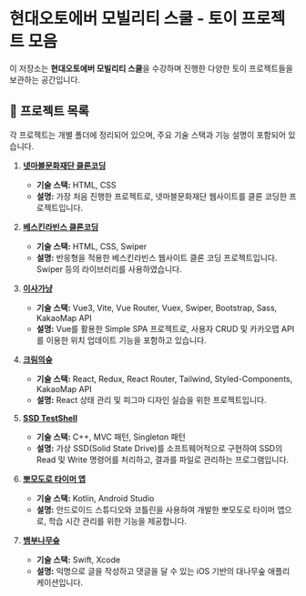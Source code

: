 # 현대오토에버 모빌리티 스쿨 - 토이 프로젝트 모음

이 저장소는 **현대오토에버 모빌리티 스쿨**을 수강하며 진행한 다양한 토이 프로젝트들을 보관하는 공간입니다.
## 📌 프로젝트 목록
각 프로젝트는 개별 폴더에 정리되어 있으며, 주요 기술 스택과 기능 설명이 포함되어 있습니다.

1. [**넷마블문화재단 클론코딩**](https://github.com/Hyundai-AutoEver-Mobility-SW/html-clone)  
   - **기술 스택:** HTML, CSS  
   - **설명:** 가장 처음 진행한 프로젝트로, 넷마블문화재단 웹사이트를 클론 코딩한 프로젝트입니다.

2. [**베스킨라빈스 클론코딩**](https://github.com/Hyundai-AutoEver-Mobility-SW/Baskin-Robbins-Clone)  
   - **기술 스택:** HTML, CSS, Swiper  
   - **설명:** 반응형을 적용한 베스킨라빈스 웹사이트 클론 코딩 프로젝트입니다. Swiper 등의 라이브러리를 사용하였습니다.

3. [**이사가냥**](https://github.com/Hyundai-AutoEver-Mobility-SW/Isaganyang)  
   - **기술 스택:** Vue3, Vite, Vue Router, Vuex, Swiper, Bootstrap, Sass, KakaoMap API  
   - **설명:** Vue를 활용한 Simple SPA 프로젝트로, 사용자 CRUD 및 카카오맵 API를 이용한 위치 업데이트 기능을 포함하고 있습니다.

4. [**크림의숲**](https://github.com/Hyundai-AutoEver-Mobility-SW/cream-crossing)  
   - **기술 스택:** React, Redux, React Router, Tailwind, Styled-Components, KakaoMap API  
   - **설명:** React 상태 관리 및 피그마 디자인 실습을 위한 프로젝트입니다.

5. [**SSD TestShell**](https://github.com/Hyundai-AutoEver-Mobility-SW/SSD-TestShell)  
   - **기술 스택:** C++, MVC 패턴, Singleton 패턴  
   - **설명:** 가상 SSD(Solid State Drive)를 소프트웨어적으로 구현하여 SSD의 Read 및 Write 명령어를 처리하고, 결과를 파일로 관리하는 프로그램입니다.

6. [**뽀모도로 타이머 앱**](https://github.com/Hyundai-AutoEver-Mobility-SW/pomodoro-app-team9)  
   - **기술 스택:** Kotlin, Android Studio  
   - **설명:** 안드로이드 스튜디오와 코틀린을 사용하여 개발한 뽀모도로 타이머 앱으로, 학습 시간 관리를 위한 기능을 제공합니다.

7. [**뱀부나무숲**](https://github.com/Hyundai-AutoEver-Mobility-SW/BambooTreeForest)  
   - **기술 스택:** Swift, Xcode  
   - **설명:** 익명으로 글을 작성하고 댓글을 달 수 있는 iOS 기반의 대나무숲 애플리케이션입니다.

